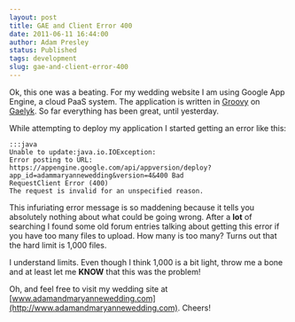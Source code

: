 ```yaml
---
layout: post
title: GAE and Client Error 400
date: 2011-06-11 16:44:00
author: Adam Presley
status: Published
tags: development
slug: gae-and-client-error-400
---
```


Ok, this one was a beating. For my wedding website I am using Google App
Engine, a cloud PaaS system. The application is written in [Groovy](http://groovy.codehaus.org/) on
[Gaelyk](http://gaelyk.appspot.com/). So far everything has been great, until yesterday.   
  
While attempting to deploy my application I started getting an error
like this:   

    :::java
    Unable to update:java.io.IOException: 
    Error posting to URL: https://appengine.google.com/api/appversion/deploy?app_id=adammaryannewedding&version=4&400 Bad 
    RequestClient Error (400)
    The request is invalid for an unspecified reason.
  
This infuriating error message is so maddening because it tells you
absolutely nothing about what could be going wrong. After a **lot** of
searching I found some old forum entries talking about getting this
error if you have too many files to upload. How many is too many? Turns
out that the hard limit is 1,000 files.  
  
I understand limits. Even though I think 1,000 is a bit light, throw me
a bone and at least let me **KNOW** that this was the problem!  
  
Oh, and feel free to visit my wedding site at
[www.adamandmaryannewedding.com](http://www.adamandmaryannewedding.com). Cheers!
